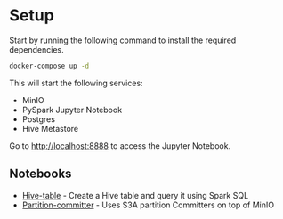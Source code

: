 # Setup
Start by running the following command to install the required dependencies.

```bash
docker-compose up -d
```

This will start the following services:
* MinIO
* PySpark Jupyter Notebook
* Postgres
* Hive Metastore

Go to [http://localhost:8888](http://localhost:8888) to access the Jupyter Notebook.

## Notebooks
* [Hive-table](notebooks/hive-table.ipynb) - Create a Hive table and query it using Spark SQL
* [Partition-committer](notebooks/partition-committer.ipynb) - Uses S3A partition Committers on top of MinIO

